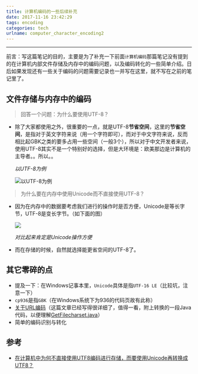 ```yaml
---
title: 计算机编码的一些后续补充
date: 2017-11-16 23:42:29
tags: encoding
categories: tech
urlname: computer_character_encoding2
---
```

***

前言：写这篇笔记的目的，主要是为了补充一下前面`计算机编码`那篇笔记没有提到的在计算机内部文件存储及内存中的编码问题，以及编码转化的一些简单介绍。日后如果发现还有一些关于编码的问题需要记录也一并写在这里，就不写在之前的笔记里了。

<!--more-->

## 文件存储与内存中的编码

> 回答一个问题：为什么要使用UTF-8？

- 除了大家都使用之外，很重要的一点，就是UTF-8**节省空间**，这里的**节省空间**，是指对于英文字符来说（用一个字符即可），而对于中文字符来说，反而相比起GBK之类的要多占用一些空间（一般3个），所以对于中文开发者来说，使用UTF-8其实不是一个特别好的选择，但是大环境是：欧美那边是计算机的主导者。。所以。。

  *以UTF-8为例*

  ![以UTF-8为例](https://image-1251774567.cosgz.myqcloud.com/2017-12-28-124140.png)

> 为什么要在内存中使用Unicode而不直接使用UTF-8？

- 因为在内存中的数据要考虑我们进行的操作时是否方便，Unicode是等长字节，UTF-8是变长字节。（如下面的图）

  ![](https://image-1251774567.cosgz.myqcloud.com/2017-12-28-124142.png)

  *对比起来肯定是Unicode操作方便*

- 而在存储的时候，自然就选择能更省空间的UTF-8了。

## 其它零碎的点

- 提及一下：在Windows记事本里，`Unicode`具体是指`UTF-16 LE`（比较坑，注意一下）
- `cp936`是指`GBK`（在Windows系统下为936的代码页故有此称）
- [关于URL编码](http://www.ruanyifeng.com/blog/2010/02/url_encoding.html)（这篇文章已经写得很详细了，值得一看，附上转换的一段Java代码，以便理解[GetFilecharset.java](https://gist.github.com/kbrx93/17c82d2b0f928d802e0b514654c3e01a)）
- 简单的编码识别与转化

## 参考

- [在计算机中为何不直接使用UTF8编码进行存储，而要使用Unicode再转换成UTF8？](https://www.zhihu.com/question/52346583)

